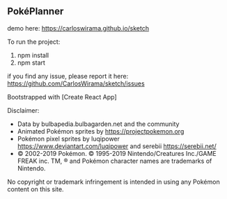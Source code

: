 ## PokéPlanner

demo here: https://carloswirama.github.io/sketch

To run the project:
1. npm install
2. npm start

if you find any issue, please report it here: https://github.com/CarlosWirama/sketch/issues


Bootstrapped with [Create React App]

Disclaimer:
- Data by bulbapedia.bulbagarden.net and the community
- Animated Pokémon sprites by https://projectpokemon.org
- Pokémon pixel sprites by luqipower https://www.deviantart.com/luqipower and serebii https://serebii.net/
- © 2002-2019 Pokémon. © 1995-2019 Nintendo/Creatures Inc./GAME FREAK inc. TM, ® and Pokémon character names are trademarks of Nintendo.

No copyright or trademark infringement is intended in using any Pokémon content on this site.
